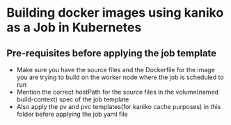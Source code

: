 # Building docker images using kaniko as a Job in Kubernetes

## Pre-requisites before applying the job template
<ul>
<li>Make sure you have the source files and the Dockerfile for the image you are trying to build on the worker node where the job is scheduled to run</li>
<li>Mention the correct hostPath for the source files in the volume(named build-context) spec of the job template</li>
<li>Also apply the pv and pvc templates(for kaniko cache purposes) in this folder before applying the job yaml file</li>
</ul>
